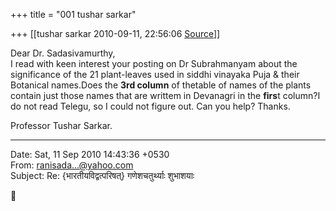 +++
title = "001 tushar sarkar"

+++
[[tushar sarkar	2010-09-11, 22:56:06 [Source](https://groups.google.com/g/bvparishat/c/-U8B5T0EiSc)]]



Dear Dr. Sadasivamurthy,  
 I read with keen interest your posting on Dr Subrahmanyam about the significance of the 21 plant-leaves used in siddhi vinayaka Puja & their Botanical names.Does the **3rd column** of thetable of names of the plants contain just those names that are writtem in Devanagri in the **firs**t column?I do not read Telegu, so I could not figure out. Can you help? Thanks.  

Professor Tushar Sarkar.  
  

------------------------------------------------------------------------

Date: Sat, 11 Sep 2010 14:43:36 +0530  
From: [ranisada...@yahoo.com]()  
Subject: Re: {भारतीयविद्वत्परिषत्} गणेशचतुर्थ्याः शुभाशयाः



